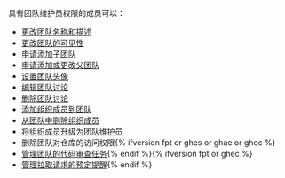 具有团队维护员权限的成员可以：

- [更改团队名称和描述](/articles/renaming-a-team)
- [更改团队的可见性](/articles/changing-team-visibility)
- [申请添加子团队](/articles/requesting-to-add-a-child-team)
- [申请添加或更改父团队](/articles/requesting-to-add-or-change-a-parent-team)
- [设置团队头像](/articles/setting-your-team-s-profile-picture)
- [编辑团队讨论](/articles/managing-disruptive-comments/#editing-a-comment)
- [删除团队讨论](/articles/managing-disruptive-comments/#deleting-a-comment)
- [添加组织成员到团队](/articles/adding-organization-members-to-a-team)
- [从团队中删除组织成员](/articles/removing-organization-members-from-a-team)
- [将组织成员升级为团队维护员](/organizations/organizing-members-into-teams/assigning-the-team-maintainer-role-to-a-team-member)
- 删除团队对仓库的访问权限{% ifversion fpt or ghes or ghae or ghec %}
- [管理团队的代码审查任务](/organizations/organizing-members-into-teams/managing-code-review-assignment-for-your-team){% endif %}{% ifversion fpt or ghec %}
- [管理拉取请求的预定提醒](/github/setting-up-and-managing-organizations-and-teams/managing-scheduled-reminders-for-pull-requests){% endif %}
